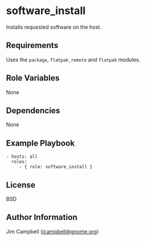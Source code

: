 software_install
================

Installs requested software on the host.

Requirements
------------

Uses the `package`, `flatpak_remote` and `flatpak`  modules.

Role Variables
--------------

None

Dependencies
------------

None

Example Playbook
----------------

    - hosts: all
      roles:
         - { role: software_install }

License
-------

BSD

Author Information
------------------

Jim Campbell (jcampbell@gnome.org)

